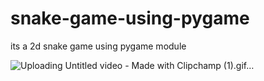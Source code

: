 # snake-game-using-pygame
its a 2d snake game using pygame module 

![Uploading Untitled video - Made with Clipchamp (1).gif…]()



